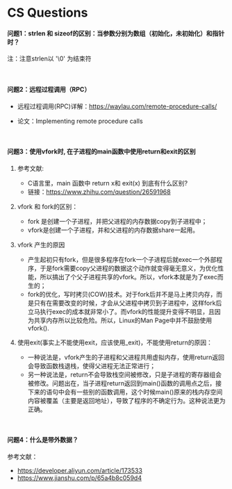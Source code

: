 # CS Questions



#### 问题1：strlen 和 sizeof的区别：当参数分别为数组（初始化，未初始化）和指针时？

注：注意strlen以 '\0' 为结束符



&emsp;


#### 问题2：远程过程调用（RPC）

- 远程过程调用(RPC)详解：https://waylau.com/remote-procedure-calls/

- 论文：Implementing remote procedure calls



&emsp;


#### 问题3：使用vfork时, 在子进程的main函数中使用return和exit的区别

1. 参考文献:
   - C语言里，main 函数中 return x和 exit(x) 到底有什么区别?
   - 链接：https://www.zhihu.com/question/26591968
&emsp;

2. vfork 和 fork的区别：
   - fork 是创建一个子进程，并把父进程的内存数据copy到子进程中；
   -  vfork是创建一个子进程，并和父进程的内存数据share一起用。
&emsp;

3. vfork 产生的原因
   - 产生起初只有fork，但是很多程序在fork一个子进程后就exec一个外部程序，于是fork需要copy父进程的数据这个动作就变得毫无意义，为优化性能，所以搞出了个父子进程共享的vfork。所以，vfork本就是为了exec而生的；
   -  fork的优化，写时拷贝(COW)技术。对于fork后并不是马上拷贝内存，而是只有在需要改变的时候，才会从父进程中拷贝到子进程中，这样fork后立马执行exec的成本就非常小了。而vfork的性能提升变得不明显，且因为共享内存所以比较危险。所以，Linux的Man Page中并不鼓励使用vfork().
&emsp;

4. 使用exit(事实上不能使用exit，应该使用_exit)，不能使用return的原因：
   - 一种说法是，vfork产生的子进程和父进程共用虚拟内存，使用return返回会导致函数栈退栈，使得父进程无法正常进行；
   - 另一种说法是，return不会导致栈空间被修改，只是子进程的寄存器组会被修改。问题出在，当子进程return返回到main()函数的调用点之后，接下来的语句中会有一些别的函数调用，这个时候main()原来的栈内存空间内容被覆盖（主要是返回地址），导致了程序的不确定行为。这种说法更为正确。
&emsp;

&emsp;

#### 问题4：什么是带外数据？

参考文献：

- https://developer.aliyun.com/article/173533
- https://www.jianshu.com/p/65a4b8c059d4

